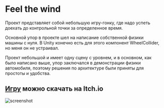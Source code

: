 # Feel the wind

Проект представляет собой небольшую игру-гонку, где надо успеть доехать до контрольной точки за определенное время.

Основной упор в проекте шел на написание собственной физики машины с нуля. В Unity конечно есть для этого компонент WheelCollider, но меня он не устраивал. 

Проект небольшой и имеет одну сцену с уровнем, и в основном, как было написано выше, упор заключался в демонстрации физики автомобиля, поэтому решения по архитектуре были приняты для простоты и удобства.

## [Игру](https://glzmo.itch.io/ftw) можно скачать на Itch.io
![screenshot](https://img.itch.zone/aW1hZ2UvMjM2MzkwMC8xNDAwMTM4MS5wbmc=/original/dFFm0h.png)
